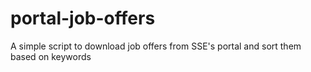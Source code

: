# portal-job-offers
A simple script to download job offers from SSE's portal and sort them based on keywords
